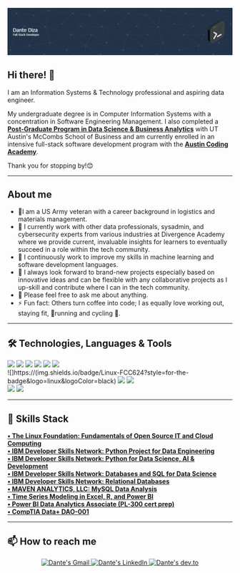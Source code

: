 <!-- markdownlint-disable MD033 MD042-->
![Header](github-header-image.png)
## Hi there! 👋
   
I am an Information Systems & Technology professional and aspiring data engineer. 

My undergraduate degree is in Computer Information Systems with a concentration in Software Engineering Management. I also completed a **[Post-Graduate Program in Data Science & Business Analytics](https://vrfy.digital/index.php?key=SZcBb)** with UT Austin's McCombs School of Business and am currently enrolled in an intensive full-stack software development program with the **[Austin Coding Academy](https://austincodingacademy.com/courses/software-development-online/)**.

Thank you for stopping by!😊

---
## **About me**

- 🎡I am a US Army veteran with a career background in logistics and materials management.
- 🔭 I currently work with other data professionals, sysadmin, and cybersecurity experts from various industries at Divergence Academy where we provide current, invaluable insights for learners to eventually succeed in a role within the tech community.
- 🌱 I continuously work to improve my skills in machine learning and software development languages.
- 🤔 I always look forward to brand-new projects especially based on innovative ideas and can be flexible with any collaborative projects as I up-skill and contribute where I can in the tech community.
- 💬 Please feel free to ask me about anything. 
- ⚡ Fun fact: Others turn coffee into code; I as equally love working out, staying fit, 🏃running and cycling 🚴.
---
## 🛠️ Technologies, Languages & Tools

![](https://img.shields.io/badge/Code-JavaScript-informational?style=flat&color=informational&logo=javascript)
![](https://img.shields.io/badge/Code-HTML5-informational?style=flat&color=informational&logo=HTML5)
![](https://img.shields.io/badge/Code-CSS3-informational?style=flat&color=informational&logo=CSS3)
![](https://img.shields.io/npm/v/npm.svg?logo=npm)
![](https://img.shields.io/badge/Code-React-informational?style=flat&color=informational&logo=react)
![](https://img.shields.io/badge/Code-Python-informational?style=flat&color=informational&logo=python)<br/>
![]https://(img.shields.io/badge/Linux-FCC624?style=for-the-badge&logo=linux&logoColor=black)
![](https://img.shields.io/badge/iOS-000000?style=for-the-badge&logo=ios&logoColor=white)
![](https://img.shields.io/badge/Windows-0078D6?style=for-the-badge&logo=windows&logoColor=white)<br/>
![](https://img.shields.io/badge/dev.to-0A0A0A?style=for-the-badge&logo=dev.to&logoColor=white)
![](https://img.shields.io/badge/Medium-12100E?style=for-the-badge&logo=medium&logoColor=white)

---
## **📃 Skills Stack**
**[• The Linux Foundation: Fundamentals of Open Source IT and Cloud Computing](https://www.credly.com/badges/cc8a8238-ef82-4e4a-a4f6-4bc75fbc223e)**<br/>
**[• IBM Developer Skills Network: Python Project for Data Engineering](https://www.credly.com/badges/1f06793b-a60b-4772-8a6c-4a26effd0bad)**<br/>
**[• IBM Developer Skills Network: Python for Data Science, AI & Development](https://www.coursera.org/account/accomplishments/certificate/VNWC4A9YPND3)**<br/>
**[• IBM Developer Skills Network: Databases and SQL for Data Science](https://www.credly.com/badges/9dd7e235-f7ca-42ba-9b42-b2b52dd199c7)**<br/>
**[• IBM Developer Skills Network: Relational Databases](https://www.credly.com/badges/92eafcee-863a-4a09-bd00-b8cf2509478a)**<br/>
**[• MAVEN ANALYTICS, LLC: MySQL Data Analysis](https://www.credential.net/75bd481c-7229-485a-892c-c1f8be3ada28)**<br/>
**[• Time Series Modeling in Excel, R, and Power BI](https://www.linkedin.com/learning/certificates/872212bdc1580883516ee6cf85f393582991407dce1c41ab6a850d8b7aef0e66?u=57878161)**<br/>
**[• Power BI Data Analytics Associate (PL-300 cert prep)](https://www.linkedin.com/learning/certificates/eddb7049585f80448168415f6807f2a8a7cfc1454205eb5693e8841086aa5dcd?accountId=57878161&u=57878161&success=true&authUUID=K6tsoAaNQ0%2BIKpi2RHubDg%3D%3D)**<br/>
**[• CompTIA Data+ DAO-001](https://www.credly.com/badges/d94449ce-1ce7-4093-ba8c-9aed2c8f0a26)** <br/>


---

## **📫 How to reach me**

<div align="center" style="text-align:center">
    <a href="mailto:dantediza@gmail.com">
        <img src="https://img.shields.io/badge/-Gmail-EA4335?style=for-the-badge&logo=Gmail&logoColor=white"
            alt="Dante's Gmail">
    </a>
    <a href="https://www.linkedin.com/in/dante-diza/">
        <img src="https://img.shields.io/badge/LinkedIn-0A66C2?style=for-the-badge&logo=linkedin&logoColor=white"
            alt="Dante's LinkedIn">
    </a>
    <a href="https://dev.to/ddiza">
        <img src="https://img.shields.io/badge/Dev.to-0A0A0A?style=for-the-badge&logo=dev.to&logoColor=white"
            alt="Dante's dev.to">
    </a>
</div>
<!---
ddiza/ddiza is a ✨ special ✨ repository because its `README.md` (this file) appears on your GitHub profile.
You can click the Preview link to take a look at your changes.
--->
